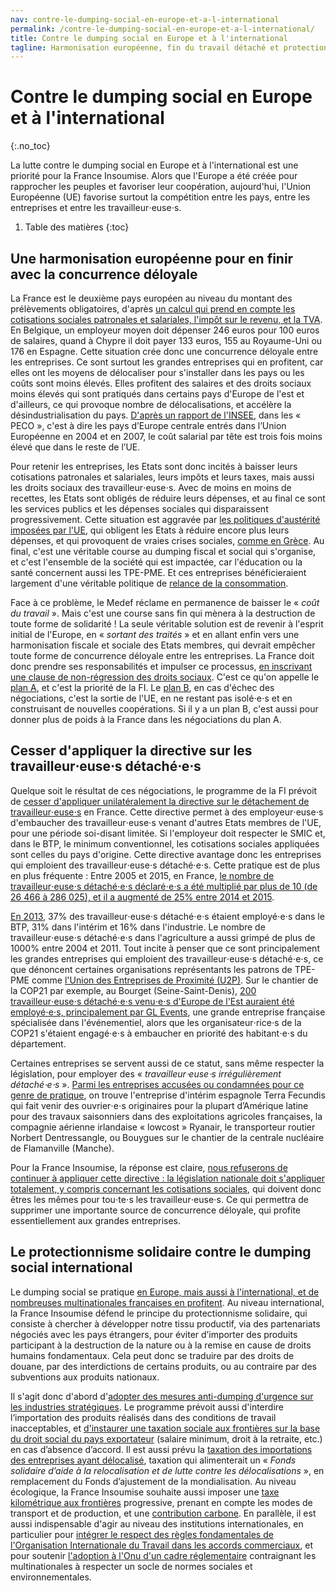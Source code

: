 ```yaml
---
nav: contre-le-dumping-social-en-europe-et-a-l-international
permalink: /contre-le-dumping-social-en-europe-et-a-l-international/
title: Contre le dumping social en Europe et à l'international
tagline: Harmonisation européenne, fin du travail détaché et protectionnisme solidaire
---
```


# Contre le dumping social en Europe et à l'international
{:.no_toc}

La lutte contre le dumping social en Europe et à l'international est une priorité pour la France Insoumise. Alors que l'Europe a été créée pour rapprocher les peuples et favoriser leur coopération, aujourd'hui, l'Union Européenne (UE) favorise surtout la compétition entre les pays, entre les entreprises et entre les travailleur⋅euse⋅s.

1. Table des matières
{:toc}

## Une harmonisation européenne pour en finir avec la concurrence déloyale

La France est le deuxième pays européen au niveau du montant des prélèvements obligatoires, d'après [un calcul qui prend en compte les cotisations sociales patronales et salariales, l'impôt sur le revenu, et la TVA](http://www.lefigaro.fr/economie/le-scan-eco/dessous-chiffres/2015/07/29/29006-20150729ARTFIG00006-en-france-pour-100-euros-nets-il-faut-235-euros-de-salaire-super-brut.php). En Belgique, un employeur moyen doit dépenser 246 euros pour 100 euros de salaires, quand à Chypre il doit payer 133 euros, 155 au Royaume-Uni ou 176 en Espagne. Cette situation crée donc une concurrence déloyale entre les entreprises. Ce sont surtout les grandes entreprises qui en profitent, car elles ont les moyens de délocaliser pour s'installer dans les pays ou les coûts sont moins élevés. Elles profitent des salaires et des droits sociaux moins élevés qui sont pratiqués dans certains pays d'Europe de l'est et d'ailleurs, ce qui provoque nombre de délocalisations, et accélère la désindustrialisation du pays. [D'après un rapport de l'INSEE](http://www.humanite.fr/les-multinationales-francaises-jouent-la-carte-du-dumping-social-636102), dans les « PECO », c'est à dire les pays d’Europe centrale entrés dans l’Union Européenne en 2004 et en 2007, le coût salarial par tête est trois fois moins élevé que dans le reste de l’UE.


Pour retenir les entreprises, les Etats sont donc incités à baisser leurs cotisations patronales et salariales, leurs impôts et leurs taxes, mais aussi les droits sociaux des travailleur⋅euse⋅s. Avec de moins en moins de recettes, les Etats sont obligés de réduire leurs dépenses, et au final ce sont les services publics et les dépenses sociales qui disparaissent progressivement. Cette situation est aggravée par [les politiques d'austérité imposées par l'UE](http://www.monde-diplomatique.fr/2014/10/A/50854), qui obligent les Etats à réduire encore plus leurs dépenses, et qui provoquent de vraies crises sociales, [comme en Grèce](http://www.europe-solidaire.org/spip.php?article34493). Au final, c'est une véritable course au dumping fiscal et social qui s'organise, et c'est l'ensemble de la société qui est impactée, car l'éducation ou la santé concernent aussi les TPE-PME. Et ces entreprises bénéficieraient largement d'une véritable politique de [relance de la consommation](https://patrons.insoumis.info/relancer-la-demande).



Face à ce problème, le Medef réclame en permanence de baisser le « _coût du travail_ ». Mais c'est une course sans fin qui mènera à la destruction de toute forme de solidarité ! La seule véritable solution est de revenir à l'esprit initial de l'Europe, en « _sortant des traités_ » et en allant enfin vers une harmonisation fiscale et sociale des Etats membres, qui devrait empêcher toute forme de concurrence déloyale entre les entreprises. La France doit donc prendre ses responsabilités et impulser ce processus, [en inscrivant une clause de non-régression des droits sociaux](https://laec.fr/s51m7). C'est ce qu'on appelle le [plan A](https://laec.fr/s51), et c'est la priorité de la FI. Le [plan B](https://laec.fr/s52), en cas d'échec des négociations, c'est la sortie de l'UE, en ne restant pas isolé⋅e⋅s et en construisant de nouvelles coopérations. Si il y a un plan B, c'est aussi pour donner plus de poids à la France dans les négociations du plan A.

## Cesser d'appliquer la directive sur les travailleur⋅euse⋅s détaché⋅e⋅s

Quelque soit le résultat de ces négociations, le programme de la FI prévoit de [cesser d'appliquer unilatéralement la directive sur le détachement de travailleur⋅euse⋅s](https://laec.fr/s49m2 ) en France. Cette directive permet à des employeur⋅euse⋅s d'embaucher des travailleur⋅euse⋅s venant d'autres Etats membres de l'UE, pour une période soi-disant limitée.  Si l'employeur doit respecter le SMIC et, dans le BTP, le minimum conventionnel, les cotisations sociales appliquées sont celles du pays d'origine. Cette directive avantage donc les entreprises qui emploient des travailleur⋅euse⋅s détaché⋅e⋅s. Cette pratique est de plus en plus fréquente : Entre 2005 et 2015, en France, [le nombre de travailleur⋅euse⋅s détaché⋅e⋅s déclaré⋅e⋅s a été multiplié par plus de 10 (de 26 466 à 286 025), et il a augmenté de 25% entre 2014 et 2015](http://www.rtl.fr/actu/conso/travailleurs-detaches-ce-qu-il-faut-savoir-7783433981).

[En 2013](http://www.lefigaro.fr/economie/le-scan-eco/decryptage/2016/07/04/29002-20160704ARTFIG00018-ce-qu-il-faut-savoir-sur-les-travailleurs-detaches.php), 37% des travailleur⋅euse⋅s détaché⋅e⋅s étaient employé⋅e⋅s dans le BTP, 31% dans l'intérim et 16% dans l'industrie. Le nombre de travailleur⋅euse⋅s détaché⋅e⋅s dans l'agriculture a aussi grimpé de plus de 1000% entre 2004 et 2011. Tout incite à penser que ce sont principalement les grandes entreprises qui emploient des travailleur⋅euse⋅s détaché⋅e⋅s, ce que dénoncent certaines organisations représentants les patrons de TPE-PME comme [l'Union des Entreprises de Proximité (U2P)](http://u2p-france.fr/gouvernement-et-representants-des-grandes-entreprises-ont-echoue-face-au-chomage-lupa-appelle). Sur le chantier de la COP21 par exemple, au Bourget (Seine-Saint-Denis), [200 travailleur⋅euse⋅s détaché⋅e⋅s venu⋅e⋅s d'Europe de l'Est auraient été employé⋅e⋅s, principalement par GL Events](https://www.lesechos.fr/04/11/2015/lesechos.fr/021455533077_deux-cents-travailleurs-detaches-d-europe-de-l-est-employes-pour-la-cop21.htm), une grande entreprise française spécialisée dans l'événementiel, alors que les organisateur⋅rice⋅s de la COP21 s'étaient engagé⋅e⋅s à embaucher en priorité des habitant⋅e⋅s du département.

Certaines entreprises se servent aussi de ce statut, sans même respecter la législation, pour employer des « _travailleur⋅euse⋅s irrégulièrement détaché⋅e⋅s_ ». [Parmi les entreprises accusées ou condamnées pour ce genre de pratique](https://jscheffer81.wordpress.com/2017/04/20/les-travailleurs-detaches-animent-la-fin-de-la-campagne/), on trouve l'entreprise d'intérim espagnole Terra Fecundis qui fait venir des ouvrier⋅e⋅s originaires pour la plupart d’Amérique latine pour des travaux saisonniers dans des exploitations agricoles françaises, la compagnie aérienne irlandaise « lowcost » Ryanair, le transporteur routier Norbert Dentressangle, ou Bouygues sur le chantier de la centrale nucléaire de Flamanville (Manche).


Pour la France Insoumise, la réponse est claire, [nous refuserons de continuer à appliquer cette directive :  la législation nationale doit s'appliquer totalement, y compris concernant les cotisations sociales](https://laec.fr/s49m2), qui doivent donc êtres les mêmes pour tou⋅te⋅s les travailleur⋅euse⋅s. Ce qui permettra de supprimer une importante source de concurrence déloyale, qui profite essentiellement aux grandes entreprises.

## Le protectionnisme solidaire contre le dumping social international

Le dumping social se pratique [en Europe, mais aussi à l'international, et de nombreuses multinationales françaises en profitent](http://www.humanite.fr/les-multinationales-francaises-jouent-la-carte-du-dumping-social-636102). Au niveau international, la France Insoumise défend le principe du  protectionnisme solidaire, qui consiste à chercher à développer notre tissu productif, via des partenariats négociés avec les pays étrangers, pour éviter d’importer des produits participant à la destruction de la nature ou à la remise en cause de droits humains fondamentaux. Cela peut donc se traduire par des droits de douane, par des interdictions de certains produits, ou au contraire par des subventions aux produits nationaux.

Il s'agit donc d'abord d'[adopter des mesures anti-dumping d'urgence sur les industries stratégiques](https://laec.fr/s17m2). Le programme prévoit aussi d'interdire l’importation des produits réalisés dans des conditions de travail inacceptables, et [d'instaurer une taxation sociale aux frontières sur la base du droit social du pays exportateur](https://avenirencommun.fr/livret-produire-france/) (salaire minimum, droit à la retraite, etc.) en cas d’absence d’accord. Il est aussi prévu la [taxation des importations des entreprises ayant délocalisé](https://avenirencommun.fr/livret-produire-france/), taxation qui alimenterait un « _Fonds solidaire d’aide à la relocalisation et de lutte contre les délocalisations_ », en remplacement du Fonds d’ajustement de la mondialisation. Au niveau écologique, la France Insoumise souhaite aussi imposer une [taxe kilométrique aux frontières](https://laec.fr/s42m2) progressive, prenant en compte les modes de transport et de production, et une [contribution carbone](https://laec.fr/s42m1).
En parallèle, il est aussi indispensable d'agir au niveau des institutions internationales, en particulier pour [intégrer le respect des règles fondamentales de l'Organisation Internationale du Travail dans les accords commerciaux](https://laec.fr/s57m1), et pour soutenir [l'adoption à l'Onu d'un cadre réglementaire](https://laec.fr/s57m3) contraignant les multinationales à respecter un socle de normes sociales et environnementales.
